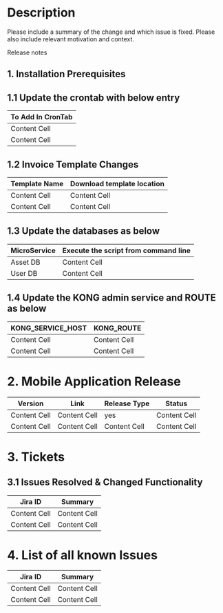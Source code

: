 # Description

Please include a summary of the change and which issue is fixed. Please also include relevant motivation and context. 

Release notes

## 1. Installation Prerequisites

  ## 1.1 Update the crontab with below entry
  | To Add In CronTab  | 
  | -------------------| 
  |   Content Cell     | 
  |   Content Cell     |
  
  ## 1.2 Invoice Template Changes
  
  | Template Name  | Download template location |
  | -------------  | ---------------------------|
  | Content Cell   | Content Cell               |
  | Content Cell   | Content Cell               |
  
  ## 1.3 Update the databases as below
  
  | MicroService  | Execute the script from command line |
  | ------------- | -------------------------------------|
  | Asset DB      |     Content Cell                     |
  | User  DB      |     Content Cell                     |
  
  ## 1.4 Update the KONG admin service and ROUTE as below
  
  | KONG_SERVICE_HOST  | KONG_ROUTE   |
  | -------------      | -------------|
  | Content Cell       | Content Cell |
  | Content Cell       | Content Cell |

# 2. Mobile Application Release

|    Version    |     Link      |  Release Type |   Status      |
| ------------- | ------------- | ------------- | ------------- |
| Content Cell  | Content Cell  |     yes       | Content Cell  |
| Content Cell  | Content Cell  | Content Cell  | Content Cell  |

# 3. Tickets

  ## 3.1 Issues Resolved & Changed Functionality
  
  |     Jira ID   |   Summary     |
  | ------------- | ------------- |
  | Content Cell  | Content Cell  |
  | Content Cell  | Content Cell  |
  
# 4. List of all known Issues

|     Jira ID   |     Summary   |
| ------------- | ------------- |
| Content Cell  |Content Cell   |
| Content Cell  |Content Cell   |
